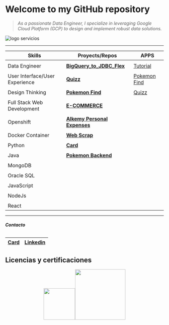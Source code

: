 Welcome to my GitHub repository
================================

>*As a passionate Data Engineer, I specialize in leveraging Google Cloud Platform (GCP) to design and implement robust data solutions.*
>


![logo servicios](https://miro.medium.com/v2/resize:fit:828/format:webp/1*dGGdN_2es8xQXzFbcUoabQ.png)


____________________________________________________________________________________________________________________________________________

| __Skills__                      |  __Proyects/Repos__              |                                       APPS                          |
| --------------------------------|  --------------------------------|                                      -------------------------------- |
| |
| Data Engineer                   | [__BigQuery_to_JDBC_Flex__](https://github.com/Flavio3312/BigQuery_to_JDBC_Flex) | [Tutorial](https://medium.com/@feperez3312/bigquery-to-jdbc-flex-template-seamless-data-transfer-with-google-cloud-853dd45928c0) |
| |                                  
| User Interface/User Experience  | [__Quizz__](https://github.com/Flavio3312/quizz)                    | [Pokemon Find](https://dreamy-mcclintock-212513.netlify.app/) |
| |
| Design Thinking                 | [__Pokemon Find__](https://github.com/Flavio3312/pokemons-find)     | [Quizz](https://flavioquizz.netlify.app/)|
| |
| Full Stack Web Development      | [__E-COMMERCE__](https://github.com/Flavio3312/poloTicEcommerce)    |
| |               
| Openshift                       | [__Alkemy Personal Expenses__](https://github.com/Flavio3312/Alkemy)|
| |
| Docker Container                | [__Web Scrap__](https://github.com/Flavio3312/WebScrap)             |
| |
| Python                          | [__Card__](https://github.com/Flavio3312/Card)                      |
| |
| Java                            | [__Pokemon Backend__](https://github.com/Flavio3312/pokemon-backend)|
| |
| MongoDB                         |
| |
| Oracle SQL                      |
| |
| JavaScript                      |
| |
| NodeJs                          |
| |
| React                           |



*********************************************************************************************************************************************************************************
###### __Contacto__

| [Card](https://flavio3312.github.io/Card/) |[Linkedin](https://www.linkedin.com/in/flavio-perez-aa086491)|
|------|--------|


## Licencias y certificaciones

<p align="center" dir="auto"><a href="https://github.com/Flavio3312/Flavio3312/tree/main/Certificados"><img src="https://external-content.duckduckgo.com/iu/?u=https%3A%2F%2Fwww.pngplay.com%2Fwp-content%2Fuploads%2F13%2FGoogle-Logo-PNG-Photo-Image.png&f=1&nofb=1&ipt=b73716ac51c2f5c624febe7afb91d2d841e254432401bd25c8d757e29bfc6e37&ipo=images" width='100px'><img src="https://external-content.duckduckgo.com/iu/?u=https%3A%2F%2Flogosmarcas.net%2Fwp-content%2Fuploads%2F2020%2F09%2FIBM-Logo-1967-1972.png&f=1&nofb=1&ipt=a1e36af4b5b16308466b2192667f872be1780729348cb012893133abe0407e34&ipo=images" width='160px'></a> 